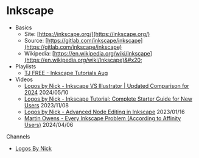 # Inkscape

* Basics
  * Site: [https://inkscape.org/](https://inkscape.org/)
  * Source: [https://gitlab.com/inkscape/inkscape](https://gitlab.com/inkscape/inkscape)
  * Wikipedia: [https://en.wikipedia.org/wiki/Inkscape](https://en.wikipedia.org/wiki/Inkscape)&#x20;
* Playlists
  * [TJ FREE - Inkscape Tutorials Aug](https://www.youtube.com/watch?v=8f011wdiW7g\&list=PLqazFFzUAPc5lOQwDoZ4Dw2YSXtO7lWNv)
* Videos
  * [Logos by Nick - Inkscape VS Illustrator | Updated Comparison for 2024](https://www.youtube.com/watch?v=aDfabvIxkVw) 2024/05/10
  * [Logos by Nick - Inkscape Tutorial: Complete Starter Guide for New Users](https://www.youtube.com/watch?v=fzk-suGcqrc) 2023/11/08
  * [Logos by Nick - Advanced Node Editing in Inkscape](https://www.youtube.com/watch?v=oRI0ej-KHN4) 2023/01/16
  * [Martin Owens - Every Inkscape Problem (According to Affinity Users)](https://www.youtube.com/watch?v=PiQn17V7V\_0) 2024/04/06

Channels

* [Logos By Nick](https://www.youtube.com/@LogosByNick/) &#x20;



